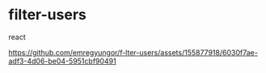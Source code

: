 # filter-users
react


https://github.com/emregyungor/f-lter-users/assets/155877918/6030f7ae-adf3-4d06-be04-5951cbf90491

